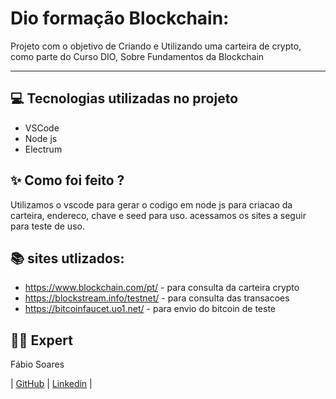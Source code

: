 # Dio formação Blockchain:

Projeto com o objetivo de Criando e Utilizando uma carteira de crypto, como parte do Curso DIO, Sobre Fundamentos da Blockchain

---

## 💻 Tecnologias utilizadas no projeto
- VSCode
- Node js
- Electrum

## ✨ Como foi feito ?
Utilizamos o vscode para gerar o codigo em node js para criacao da carteira, endereco, chave e seed para uso.
acessamos os sites a seguir para teste de uso.

## 📚 sites utlizados:
- https://www.blockchain.com/pt/ - para consulta da carteira crypto
- https://blockstream.info/testnet/ - para consulta das transacoes 
- https://bitcoinfaucet.uo1.net/ - para envio do bitcoin de teste




## 👨‍💻 Expert
Fábio Soares

| [GitHub](https://github.com/ofabiosoares) |  [Linkedin](https://www.linkedin.com/in/fabio-soares-a71338231/)  | 
